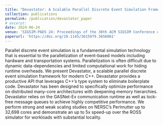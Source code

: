```yaml
---
title: "Devastator: A Scalable Parallel Discrete Event Simulation Framework for Modern C++"
collection: publications
permalink: /publication/devastator_paper
# excerpt:
date: 2024-06-24
venue: 'SIGSIM-PADS 24: Proceedings of the 38th ACM SIGSIM Conference on Principles of Advanced Discrete Simulation'
paperurl: 'https://doi.org/10.1145/3615979.3656061'
---
```

 
Parallel discrete event simulation is a fundamental simulation technology that is essential to the parallelization of event-based models including hardware and transportation systems. Parallelization is often difficult due to dynamic data-dependencies and limited computational work for hiding runtime overheads. We present Devastator, a scalable parallel discrete event simulation framework for modern C++. Devastator provides a productive API that leverages C++’s type system to eliminate boilerplate code. Devastator has been designed to specifically optimize performance on distributed many-core architectures with deepening memory hierarchies. Devastator relies on the GASNet-Ex communication runtime as well as lock-free message queues to achieve highly competitive performance. We perform strong and weak scaling studies on NERSC’s Perlmutter up to 32,698 cores and demonstrate an up to 5x speed-up over the ROSS simulator for workloads with substantial locality.